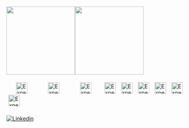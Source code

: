 ###

####
<div style="display:flex;">
    <a href="https://github.com/felipeurbansk">
        <img height="180em" src="https://github-readme-stats.vercel.app/api?username=felipeurbansk&show_icons=true&include_all_commits=true&theme=dark&count_private=true">
    </a>
    <a href="https://github.com/felipeurbansk/github-readme-stats">
        <img height="180em" src="https://github-readme-stats.anuraghazra1.vercel.app/api/top-langs/?username=felipeurbansk&layout=compact&langs_count=8&theme=dark"/>
    </a>
</div>

####

<div style="display:inline_block;">
    <img style="margin: 0 25px;" src="https://cdn.jsdelivr.net/gh/devicons/devicon/icons/php/php-plain.svg" width="30px" alt="Experience in PHP"/>
    <img style="margin: 0 25px;" src="https://cdn.jsdelivr.net/gh/devicons/devicon/icons/nodejs/nodejs-plain.svg" width="30px" alt="Experience in NodeJS"/>
    <img style="margin: 0 25px;" src="https://cdn.jsdelivr.net/gh/devicons/devicon/icons/laravel/laravel-plain.svg" width="30px" alt="Experience in laravel"/>
    <img style="margin: 0 5px;" src="https://cdn.jsdelivr.net/gh/devicons/devicon/icons/symfony/symfony-original.svg" width="30px" alt="Experience in symfony"/>
    <img style="margin: 0 5px;" src="https://cdn.jsdelivr.net/gh/devicons/devicon/icons/vuejs/vuejs-original.svg" width="30px" alt="Experience in vuejs"/>
    <img style="margin: 0 5px;" src="https://cdn.jsdelivr.net/gh/devicons/devicon/icons/react/react-original.svg" width="30px" alt="Experience in react"/>
    <img style="margin: 0 5px;" src="https://cdn.jsdelivr.net/gh/devicons/devicon/icons/sass/sass-original.svg" width="30px" alt="Experience in sass"/>
    <img style="margin: 0 5px;" src="https://cdn.jsdelivr.net/gh/devicons/devicon/icons/git/git-original.svg" width="30px" alt="Experience in git"/>
    <img style="margin: 0 5px;" src="https://cdn.jsdelivr.net/gh/devicons/devicon/icons/linux/linux-original.svg" width="30px" alt="Experience in linux"/>
</div>

####

<div style="padding-top:5px;">
    <a href="https://www.linkedin.com/in/felipeurbansk" target="_blank">
        <img src="https://img.shields.io/badge/-Felipe%20Urbanski-blue?style=flat-square&logo=Linkedin&logoColor=white&link=https://www.linkedin.com/in/felipeurbansk" alt="Linkedin">
    </a>
</div>

